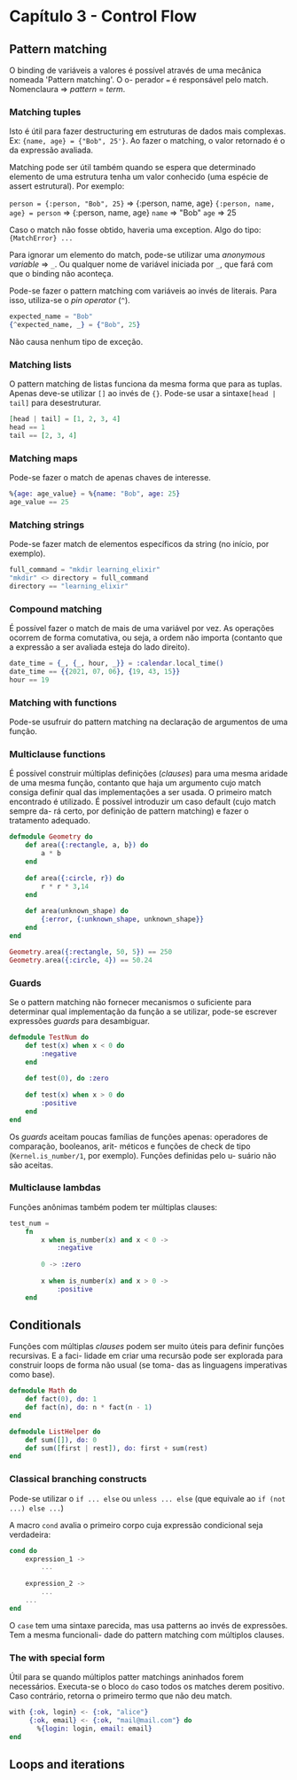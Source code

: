 # Capítulo 3 - Control Flow

## Pattern matching
O binding de variáveis a valores é possível através de uma mecânica nomeada 'Pattern matching'. O o-
perador `=` é responsável pelo match. Nomenclaura => *pattern* = *term*. 

### Matching tuples
Isto é útil para fazer destructuring em estruturas de dados mais complexas. 
Ex: `{name, age} = {"Bob", 25'}`. Ao fazer o matching, o valor retornado é o da expressão avaliada.

Matching pode ser útil também quando se espera que determinado elemento de uma estrutura tenha um
valor conhecido (uma espécie de assert estrutural). Por exemplo:

`person = {:person, "Bob", 25}` => {:person, name, age}
`{:person, name, age} = person` => {:person, name, age}
`name` => "Bob"
`age` => 25

Caso o match não fosse obtido, haveria uma exception. Algo do tipo: `{MatchError} ...`

Para ignorar um elemento do match, pode-se utilizar uma *anonymous variable* => `_`. Ou qualquer
nome de variável iniciada por `_`, que fará com que o binding não aconteça.

Pode-se fazer o pattern matching com variáveis ao invés de literais. Para isso, utiliza-se o *pin
operator* (`^`).

```elixir
expected_name = "Bob"
{^expected_name, _} = {"Bob", 25}
```

Não causa nenhum tipo de exceção.

### Matching lists
O pattern matching de listas funciona da mesma forma que para as tuplas. Apenas deve-se utilizar 
`[]` ao invés de `{}`. Pode-se usar a sintaxe`[head | tail]` para desestruturar.

```elixir
[head | tail] = [1, 2, 3, 4]
head == 1
tail == [2, 3, 4]
```

### Matching maps
Pode-se fazer o match de apenas chaves de interesse.
```elixir
%{age: age_value} = %{name: "Bob", age: 25}
age_value == 25
```

### Matching strings
Pode-se fazer match de elementos específicos da string (no início, por exemplo).

```elixir
full_command = "mkdir learning_elixir"
"mkdir" <> directory = full_command
directory == "learning_elixir"
```

### Compound matching
É possível fazer o match de mais de uma variável por vez. As operações ocorrem de forma comutativa,
ou seja, a ordem não importa (contanto que a expressão a ser avaliada esteja do lado direito).

```elixir
date_time = {_, {_, hour, _}} = :calendar.local_time()
date_time == {{2021, 07, 06}, {19, 43, 15}}
hour == 19
```

### Matching with functions
Pode-se usufruir do pattern matching na declaração de argumentos de uma função.

### Multiclause functions
É possível construir múltiplas definições (*clauses*) para uma mesma aridade de uma mesma função,
contanto que haja um argumento cujo match consiga definir qual das implementações a ser usada. O
primeiro match encontrado é utilizado. É possível introduzir um caso default (cujo match sempre da-
rá certo, por definição de pattern matching) e fazer o tratamento adequado.

```elixir
defmodule Geometry do
    def area({:rectangle, a, b}) do
        a * b
    end
    
    def area({:circle, r}) do
        r * r * 3,14
    end
    
    def area(unknown_shape) do
        {:error, {:unknown_shape, unknown_shape}}
    end
end

Geometry.area({:rectangle, 50, 5}) == 250
Geometry.area({:circle, 4}) == 50.24
```

### Guards
Se o pattern matching não fornecer mecanismos o suficiente para determinar qual implementação da
função a se utilizar, pode-se escrever expressões *guards* para desambiguar.

```elixir
defmodule TestNum do
    def test(x) when x < 0 do
        :negative
    end
    
    def test(0), do :zero
    
    def test(x) when x > 0 do
        :positive
    end
end
```

Os *guards* aceitam poucas famílias de funções apenas: operadores de comparação, booleanos, arit-
méticos e funções de check de tipo (`Kernel.is_number/1`, por exemplo). Funções definidas pelo u-
suário não são aceitas.

### Multiclause lambdas
Funções anônimas também podem ter múltiplas clauses:

```elixir
test_num =
    fn
        x when is_number(x) and x < 0 ->
            :negative
            
        0 -> :zero
        
        x when is_number(x) and x > 0 ->
            :positive
    end
```

## Conditionals
Funções com múltiplas *clauses* podem ser muito úteis para definir funções recursivas. E a faci-
lidade em criar uma recursão pode ser explorada para construir loops de forma não usual (se toma-
das as linguagens imperativas como base).

```elixir
defmodule Math do
    def fact(0), do: 1
    def fact(n), do: n * fact(n - 1)
end

defmodule ListHelper do
    def sum([]), do: 0
    def sum([first | rest]), do: first + sum(rest)
end
```

### Classical branching constructs
Pode-se utilizar o `if ... else` ou `unless ... else` (que equivale ao `if (not ...) else ...`)

A macro `cond` avalia o primeiro corpo cuja expressão condicional seja verdadeira:

```elixir
cond do
    expression_1 ->
        ...
    
    expression_2 ->
        ...
    ...
end
```

O `case` tem uma sintaxe parecida, mas usa patterns ao invés de expressões. Tem a mesma funcionali-
dade do pattern matching com múltiplos clauses.

### The with special form
Útil para se quando múltiplos patter matchings aninhados forem necessários. Executa-se o bloco `do`
caso todos os matches derem positivo. Caso contrário, retorna o primeiro termo que não deu match.

```elixir
with {:ok, login} <- {:ok, "alice"}
     {:ok, email} <- {:ok, "mail@mail.com"} do
       %{login: login, email: email}
end
```

## Loops and iterations
